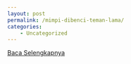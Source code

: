 ```yaml
---
layout: post
permalink: /mimpi-dibenci-teman-lama/
categories:
    - Uncategorized
---
```


[Baca Selengkapnya](/06)